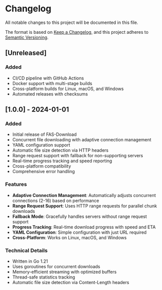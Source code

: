 # Changelog

All notable changes to this project will be documented in this file.

The format is based on [Keep a Changelog](https://keepachangelog.com/en/1.0.0/),
and this project adheres to [Semantic Versioning](https://semver.org/spec/v2.0.0.html).

## [Unreleased]

### Added
- CI/CD pipeline with GitHub Actions
- Docker support with multi-stage builds
- Cross-platform builds for Linux, macOS, and Windows
- Automated releases with checksums

## [1.0.0] - 2024-01-01

### Added
- Initial release of FAS-Download
- Concurrent file downloading with adaptive connection management
- YAML configuration support
- Automatic file size detection via HTTP headers
- Range request support with fallback for non-supporting servers
- Real-time progress tracking and speed reporting
- Cross-platform compatibility
- Comprehensive error handling

### Features
- **Adaptive Connection Management**: Automatically adjusts concurrent connections (2-16) based on performance
- **Range Request Support**: Uses HTTP range requests for parallel chunk downloads
- **Fallback Mode**: Gracefully handles servers without range request support
- **Progress Tracking**: Real-time download progress with speed and ETA
- **YAML Configuration**: Simple configuration with just URL required
- **Cross-Platform**: Works on Linux, macOS, and Windows

### Technical Details
- Written in Go 1.21
- Uses goroutines for concurrent downloads
- Memory-efficient streaming with optimized buffers
- Thread-safe statistics tracking
- Automatic file size detection via Content-Length headers
